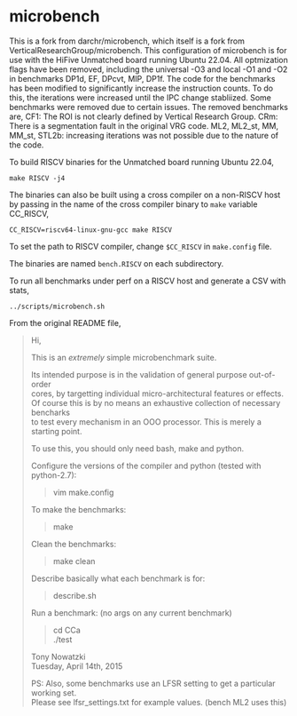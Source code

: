 # microbench
This is a fork from darchr/microbench, which itself is a fork from 
VerticalResearchGroup/microbench. This configuration of microbench is
for use with the HiFive Unmatched board running Ubuntu 22.04. All optmization
flags have been removed, including the universal -O3 and local -O1 and -O2 in
benchmarks DP1d, EF, DPcvt, MIP, DP1f. The code for the benchmarks has been
modified to significantly increase the instruction counts. To do this, the
iterations were increased until the IPC change stabliized. Some benchmarks
were removed due to certain issues. The removed benchmarks are,
CF1: The ROI is not clearly defined by Vertical Research Group.
CRm: There is a segmentation fault in the original VRG code.
ML2, ML2\_st, MM, MM\_st, STL2b: increasing iterations was not possible due to
the nature of the code.

To build RISCV binaries for the Unmatched board running Ubuntu 22.04,
```shell
make RISCV -j4
```

The binaries can also be built using a cross compiler on a non-RISCV host by
passing in the name of the cross compiler binary to `make` variable CC\_RISCV,
```shell
CC_RISCV=riscv64-linux-gnu-gcc make RISCV
```

To set the path to RISCV compiler, change `$CC_RISCV` in `make.config` file.  

The binaries are named `bench.RISCV` on each subdirectory.

To run all benchmarks under perf on a RISCV host and generate a CSV with stats,
```shell
../scripts/microbench.sh
```

From the original README file,

> Hi,
> 
> This is an *extremely* simple microbenchmark suite.
> 
> Its intended purpose is in the validation of general purpose out-of-order  
> cores, by targetting individual micro-architectural features or effects.  
> Of course this is by no means an exhaustive collection of necessary bencharks  
> to test every mechanism in an OOO processor.  This is merely a starting point.  
> 
> To use this, you should only need bash, make and python.  
> 
> Configure the versions of the compiler and python (tested with python-2.7):  
> > vim make.config
> 
> To make the benchmarks:  
> > make
> 
> Clean the benchmarks:  
> > make clean
> 
> Describe basically what each benchmark is for:  
> > describe.sh
> 
> Run a benchmark: (no args on any current benchmark)  
> > cd CCa  
> > ./test
> 
> Tony Nowatzki  
> Tuesday, April 14th, 2015  
> 
> PS: Also, some benchmarks use an LFSR setting to get a particular working set.  
> Please see lfsr_settings.txt for example values. (bench ML2 uses this)  
